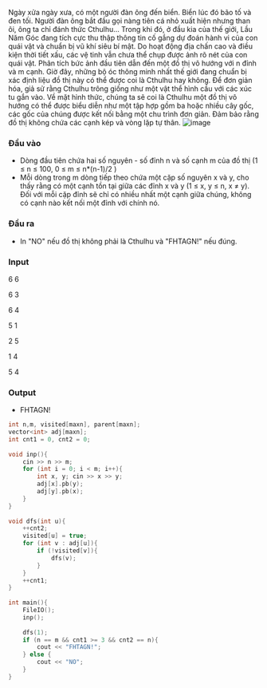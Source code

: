 Ngày xửa ngày xưa, có một người đàn ông đến biển. Biển lúc đó bão tố và đen tối. Người đàn ông bắt đầu gọi nàng tiên cá nhỏ xuất hiện nhưng than ôi, ông ta chỉ đánh thức Cthulhu...
Trong khi đó, ở đầu kia của thế giới, Lầu Năm Góc đang tích cực thu thập thông tin cố gắng dự đoán hành vi của con quái vật và chuẩn bị vũ khí siêu bí mật. Do hoạt động địa chấn cao và điều kiện thời tiết xấu, các vệ tinh vẫn chưa thể chụp được ảnh rõ nét của con quái vật. Phân tích bức ảnh đầu tiên dẫn đến một đồ thị vô hướng với n đỉnh và m cạnh. Giờ đây, những bộ óc thông minh nhất thế giới đang chuẩn bị xác định liệu đồ thị này có thể được coi là Cthulhu hay không.
Để đơn giản hóa, giả sử rằng Cthulhu trông giống như một vật thể hình cầu với các xúc tu gắn vào. Về mặt hình thức, chúng ta sẽ coi là Cthulhu một đồ thị vô hướng có thể được biểu diễn như một tập hợp gồm ba hoặc nhiều cây gốc, các gốc của chúng được kết nối bằng một chu trình đơn giản.
Đảm bảo rằng đồ thị không chứa các cạnh kép và vòng lặp tự thân.
![image](https://github.com/user-attachments/assets/fd72f934-531f-4799-887e-c1f53391c9d1)


### Đầu vào
- Dòng đầu tiên chứa hai số nguyên - số đỉnh n và số cạnh m của đồ thị (1 ≤ n ≤ 100, 0 ≤ m ≤ n*(n-1)/2 )
- Mỗi dòng trong m dòng tiếp theo chứa một cặp số nguyên x và y, cho thấy rằng có một cạnh tồn tại giữa các đỉnh x và y (1 ≤ x, y ≤ n, x ≠ y). Đối với mỗi cặp đỉnh sẽ chỉ có nhiều nhất một cạnh giữa chúng, không có cạnh nào kết nối một đỉnh với chính nó.

### Đầu ra
- In "NO" nếu đồ thị không phải là Cthulhu và "FHTAGN!" nếu đúng.

### Input
6 6

6 3

6 4

5 1

2 5

1 4

5 4

### Output
- FHTAGN!

```cpp
int n,m, visited[maxn], parent[maxn];
vector<int> adj[maxn];
int cnt1 = 0, cnt2 = 0;
 
void inp(){
    cin >> n >> m;
    for (int i = 0; i < m; i++){
        int x, y; cin >> x >> y;
        adj[x].pb(y);
        adj[y].pb(x);
    }
}
 
void dfs(int u){
    ++cnt2;
    visited[u] = true;
    for (int v : adj[u]){
        if (!visited[v]){
            dfs(v);
        }
    }
    ++cnt1;
}
 
int main(){
    FileIO();
    inp();
 
    dfs(1);
    if (n == m && cnt1 >= 3 && cnt2 == n){
        cout << "FHTAGN!";
    } else {
        cout << "NO";
    }
}
```
